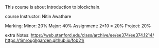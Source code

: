 This course is about Introduction to blockchain.

course Instructor: Nitin Awathare

Marking: Minor: 20%
         Major: 40%
         Assignment: 2*10 = 20%
         Project: 20%


extra Notes: https://web.stanford.edu/class/archive/ee/ee374/ee374.1214/
         https://timroughgarden.github.io/fob21/
